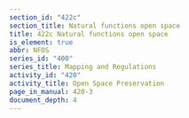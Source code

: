 ```yaml
---
section_id: "422c"
section_title: Natural functions open space
title: 422c Natural functions open space
is_element: true
abbr: NFOS
series_id: "400"
series_title: Mapping and Regulations
activity_id: "420"
activity_title: Open Space Preservation
page_in_manual: 420-3
document_depth: 4
---
```


